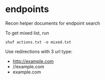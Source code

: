 # endpoints

Recon helper documents for endpoint search

To get mixed list, run 
```
shuf actions.txt -o mixed.txt
```
 
Use redirections with 3 url type:
* http://example.com
* //example.com
* example.com
